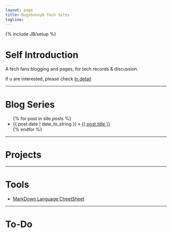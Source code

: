 ```yaml
---
layout: page
title: Bugsbunny8 Tech Sites
tagline: 
---
```

{% include JB/setup %}

# Self Introduction

A tech fans blogging and pages, for tech records & discussion.

If u are interested, please check [In detail](introduction.html)

---

# Blog Series

<ul class="posts">
  {% for post in site.posts %}
    <li><span>{{ post.date | date_to_string }}</span> &raquo; <a href="{{ BASE_PATH }}{{ post.url }}">{{ post.title }}</a></li>
  {% endfor %}
</ul>

---

# Projects

---

# Tools

- [MarkDown Language CheetSheet](MarkdownCheetSheet.html)

---

# To-Do



